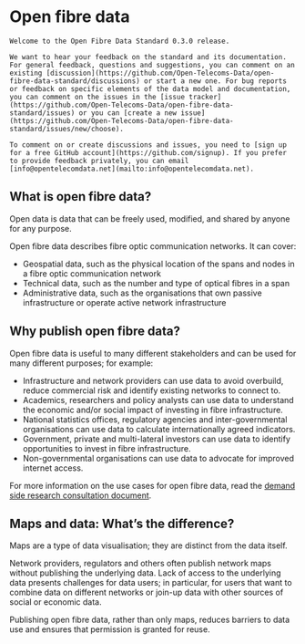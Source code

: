 # Open fibre data

```{admonition} 0.3.0 release
Welcome to the Open Fibre Data Standard 0.3.0 release.

We want to hear your feedback on the standard and its documentation. For general feedback, questions and suggestions, you can comment on an existing [discussion](https://github.com/Open-Telecoms-Data/open-fibre-data-standard/discussions) or start a new one. For bug reports or feedback on specific elements of the data model and documentation, you can comment on the issues in the [issue tracker](https://github.com/Open-Telecoms-Data/open-fibre-data-standard/issues) or you can [create a new issue](https://github.com/Open-Telecoms-Data/open-fibre-data-standard/issues/new/choose).

To comment on or create discussions and issues, you need to [sign up for a free GitHub account](https://github.com/signup). If you prefer to provide feedback privately, you can email [info@opentelecomdata.net](mailto:info@opentelecomdata.net).
```

## What is open fibre data?

Open data is data that can be freely used, modified, and shared by anyone for any purpose.

Open fibre data describes fibre optic communication networks. It can cover:

- Geospatial data, such as the physical location of the spans and nodes in a fibre optic communication network
- Technical data, such as the number and type of optical fibres in a span
- Administrative data, such as the organisations that own passive infrastructure or operate active network infrastructure

## Why publish open fibre data?

Open fibre data is useful to many different stakeholders and can be used for many different purposes; for example:

- Infrastructure and network providers can use data to avoid overbuild, reduce commercial risk and identify existing networks to connect to.
- Academics, researchers and policy analysts can use data to understand the economic and/or social impact of investing in fibre infrastructure.
- National statistics offices, regulatory agencies and inter-governmental organisations can use data to calculate internationally agreed indicators.
- Government, private and multi-lateral investors can use data to identify opportunities to invest in fibre infrastructure.
- Non-governmental organisations can use data to advocate for improved internet access.

For more information on the use cases for open fibre data, read the [demand side research consultation document](https://github.com/Open-Telecoms-Data/open-fibre-data-standard/discussions/4).

## Maps and data: What’s the difference?

Maps are a type of data visualisation; they are distinct from the data itself.

Network providers, regulators and others often publish network maps without publishing the underlying data. Lack of access to the underlying data presents challenges for data users; in particular, for users that want to combine data on different networks or join-up data with other sources of social or economic data.

Publishing open fibre data, rather than only maps, reduces barriers to data use and ensures that permission is granted for reuse.
